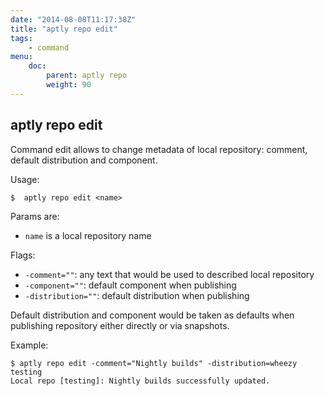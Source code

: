 ```yaml
---
date: "2014-08-08T11:17:38Z"
title: "aptly repo edit"
tags:
    - command
menu:
    doc:
        parent: aptly repo
        weight: 90
---
```



aptly repo edit
---------------

Command edit allows to change metadata of local repository: comment,
default distribution and component.

Usage:

    $  aptly repo edit <name>

Params are:

-   `name` is a local repository name

Flags:

-   `-comment=""`: any text that would be used to described local
    repository
-   `-component=""`: default component when publishing
-   `-distribution=""`: default distribution when publishing

Default distribution and component would be taken as defaults when
publishing repository either directly or via snapshots.

Example:

    $ aptly repo edit -comment="Nightly builds" -distribution=wheezy testing
    Local repo [testing]: Nightly builds successfully updated.

 